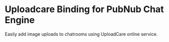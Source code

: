 # Uploadcare Binding for PubNub Chat Engine

Easily add image uploads to chatrooms using UploadCare online service.
